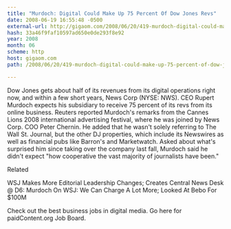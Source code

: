 ```yaml
---
title: "Murdoch: Digital Could Make Up 75 Percent Of Dow Jones Revs"
date: 2008-06-19 16:55:48 -0500
external-url: http://gigaom.com/2008/06/20/419-murdoch-digital-could-make-up-75-percent-of-dow-jones-revs/
hash: 33a46f9faf10597ad650e0de293f8e92
year: 2008
month: 06
scheme: http
host: gigaom.com
path: /2008/06/20/419-murdoch-digital-could-make-up-75-percent-of-dow-jones-revs/

---
```


Dow Jones gets about half of its revenues from its digital operations right now, and within a few short years, News Corp (NYSE: NWS). CEO Rupert Murdoch expects his subsidiary to receive 75 percent of its revs from its online business. Reuters reported Murdoch's remarks from the Cannes Lions 2008 international advertising festival, where he was joined by News Corp. COO Peter Chernin. He added that he wasn't solely referring to The Wall St. Journal, but the other DJ properties, which include its Newswires as well as financial pubs like Barron's and Marketwatch. Asked about what's surprised him since taking over the company last fall, Murdoch said he didn't expect "how cooperative the vast majority of journalists have been."


Related


WSJ Makes More Editorial Leadership Changes; Creates Central News Desk
@ D6: Murdoch On WSJ: We Can Charge A Lot More; Looked At Bebo For $100M


Check out the best business jobs in digital media. Go here for paidContent.org Job Board.
